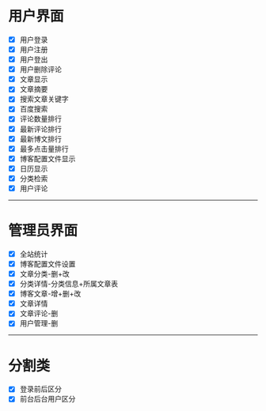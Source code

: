 # 用户界面

- [x] 用户登录
- [x] 用户注册
- [x] 用户登出
- [x] 用户删除评论
- [x] 文章显示
- [x] 文章摘要
- [x] 搜索文章关键字
- [x] 百度搜索
- [x] 评论数量排行
- [x] 最新评论排行
- [x] 最新博文排行
- [x] 最多点击量排行
- [x] 博客配置文件显示
- [x] 日历显示
- [x] 分类检索
- [x] 用户评论
----

# 管理员界面

- [x] 全站统计
- [x] 博客配置文件设置
- [x] 文章分类-删+改
- [x] 分类详情-分类信息+所属文章表
- [x] 博客文章-增+删+改
- [x] 文章详情
- [x] 文章评论-删
- [x] 用户管理-删

----

# 分割类

- [x] 登录前后区分
- [x] 前台后台用户区分